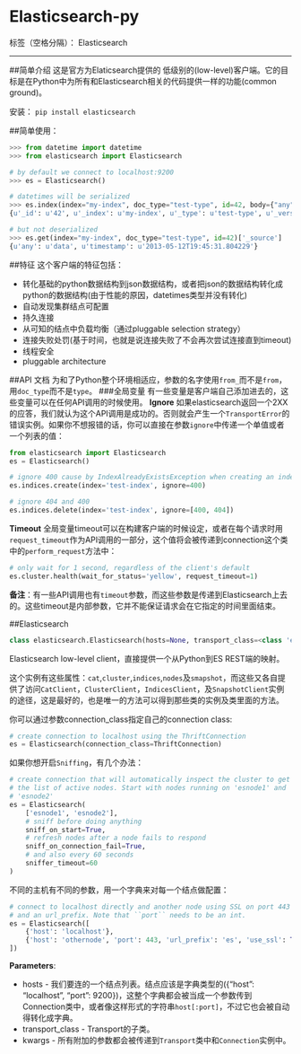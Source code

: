 # Elasticsearch-py

标签（空格分隔）： Elasticsearch

---

##简单介绍
这是官方为Elaticsearch提供的 低级别的(low-level)客户端。它的目标是在Python中为所有和Elasticsearch相关的代码提供一样的功能(common ground)。

安装：
`pip install elasticsearch`

##简单使用：
```python
>>> from datetime import datetime
>>> from elasticsearch import Elasticsearch

# by default we connect to localhost:9200
>>> es = Elasticsearch()

# datetimes will be serialized
>>> es.index(index="my-index", doc_type="test-type", id=42, body={"any": "data", "timestamp": datetime.now()})
{u'_id': u'42', u'_index': u'my-index', u'_type': u'test-type', u'_version': 1, u'ok': True}

# but not deserialized
>>> es.get(index="my-index", doc_type="test-type", id=42)['_source']
{u'any': u'data', u'timestamp': u'2013-05-12T19:45:31.804229'}
```

##特征
这个客户端的特征包括：

 - 转化基础的python数据结构到json数据结构，或者把json的数据结构转化成python的数据结构(由于性能的原因，datetimes类型并没有转化)
 - 自动发现集群结点可配置
 - 持久连接
 - 从可知的结点中负载均衡（通过pluggable selection strategy）
 - 连接失败处罚(基于时间，也就是说连接失败了不会再次尝试连接直到timeout)
 - 线程安全
 - pluggable architecture

##API 文档
为和了Python整个环境相适应，参数的名字使用`from_`而不是`from`，用`doc_type`而不是`type`。
###全局变量
有一些变量是客户端自己添加进去的，这些变量可以在任何API调用的时候使用。
**Ignore**
如果elasticsearch返回一个2XX的应答，我们就认为这个API调用是成功的。否则就会产生一个`TransportError`的错误实例。如果你不想报错的话，你可以直接在参数`ignore`中传递一个单值或者一个列表的值：
```python
from elasticsearch import Elasticsearch
es = Elasticsearch()

# ignore 400 cause by IndexAlreadyExistsException when creating an index
es.indices.create(index='test-index', ignore=400)

# ignore 404 and 400
es.indices.delete(index='test-index', ignore=[400, 404])
```


**Timeout**
全局变量timeout可以在构建客户端的时候设定，或者在每个请求时用`request_timeout`作为API调用的一部分，这个值将会被传递到connection这个类中的`perform_request`方法中：
```python
# only wait for 1 second, regardless of the client's default
es.cluster.health(wait_for_status='yellow', request_timeout=1)
```

**备注**：有一些API调用也有`timeout`参数，而这些参数是传递到Elasticsearch上去的。这些timeout是内部参数，它并不能保证请求会在它指定的时间里面结束。

##Elasticsearch
```python
class elasticsearch.Elasticsearch(hosts=None, transport_class=<class 'elasticsearch.transport.Transport'>, **kwargs)
```

Elasticsearch low-level client，直接提供一个从Python到ES REST端的映射。

这个实例有这些属性：`cat`,`cluster`,`indices`,`nodes`及`smapshot`，而这些又各自提供了访问`CatClient`，`ClusterClient`，`IndicesClient`，及`SnapshotClient`实例的途径，这是最好的，也是唯一的方法可以得到那些类的实例及类里面的方法。

你可以通过参数connection_class指定自己的connection class:
```python
# create connection to localhost using the ThriftConnection
es = Elasticsearch(connection_class=ThriftConnection)
```

如果你想开启`Sniffing`，有几个办法：
```python
# create connection that will automatically inspect the cluster to get
# the list of active nodes. Start with nodes running on 'esnode1' and
# 'esnode2'
es = Elasticsearch(
    ['esnode1', 'esnode2'],
    # sniff before doing anything
    sniff_on_start=True,
    # refresh nodes after a node fails to respond
    sniff_on_connection_fail=True,
    # and also every 60 seconds
    sniffer_timeout=60
)
```

不同的主机有不同的参数，用一个字典来对每一个结点做配置：
```python
# connect to localhost directly and another node using SSL on port 443
# and an url_prefix. Note that ``port`` needs to be an int.
es = Elasticsearch([
    {'host': 'localhost'},
    {'host': 'othernode', 'port': 443, 'url_prefix': 'es', 'use_ssl': True},
])
```
**Parameters**:

 - hosts - 我们要连的一个结点列表。结点应该是字典类型的({“host”: “localhost”, “port”: 9200})，这整个字典都会被当成一个参数传到Connection类中，或者像这样形式的字符串`host[:port]`，不过它也会被自动得转化成字典。
 - transport_class - Transport的子类。
 - kwargs - 所有附加的参数都会被传递到`Transport`类中和`Connection`实例中。


